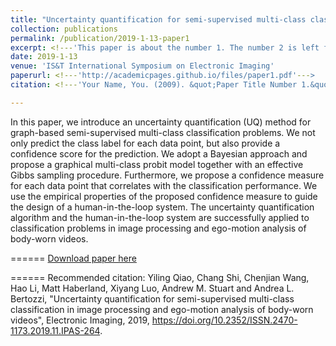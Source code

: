 ```yaml
---
title: "Uncertainty quantification for semi-supervised multi-class classification in image processing and ego-motion analysis of body-worn videos"
collection: publications
permalink: /publication/2019-1-13-paper1
excerpt: <!---'This paper is about the number 1. The number 2 is left for future work.' --->
date: 2019-1-13
venue: 'IS&T International Symposium on Electronic Imaging'
paperurl: <!---'http://academicpages.github.io/files/paper1.pdf'--->
citation: <!---'Your Name, You. (2009). &quot;Paper Title Number 1.&quot; <i>Journal 1</i>. 1(1).'--->

---
```


In this paper, we introduce an uncertainty quantification (UQ) method for graph-based semi-supervised multi-class classification problems. We not only predict the class label for each data point, but also provide a confidence score for the prediction. We adopt a Bayesian approach and propose a graphical multi-class probit model together with an effective Gibbs sampling procedure. Furthermore, we propose a confidence measure for each data point that correlates with the classification performance. We use the empirical properties of the proposed confidence measure to guide the design of a human-in-the-loop system. The uncertainty quantification algorithm and the human-in-the-loop system are successfully applied to classification problems in image processing and ego-motion analysis of body-worn videos.

======
[Download paper here](https://authors.library.caltech.edu/97346/1/3066433-ipas_1547079263468.pdf)

======
Recommended citation: Yiling Qiao, Chang Shi, Chenjian Wang, Hao Li, Matt Haberland, Xiyang Luo, Andrew M. Stuart and Andrea L. Bertozzi, "Uncertainty quantification for semi-supervised multi-class classification in image processing and ego-motion analysis of body-worn videos", Electronic Imaging, 2019, https://doi.org/10.2352/ISSN.2470-1173.2019.11.IPAS-264.